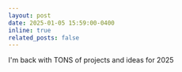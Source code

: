 ```yaml
---
layout: post
date: 2025-01-05 15:59:00-0400
inline: true
related_posts: false
---
```

I'm back with TONS of projects and ideas for 2025
